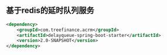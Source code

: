 基于redis的延时队列服务
---

```xml
<dependency>
    <groupId>com.treefinance.acrm</groupId>
    <artifactId>delayqueue-spring-boot-starter</artifactId>
    <version>2.0-SNAPSHOT</version>
</dependency>
```
